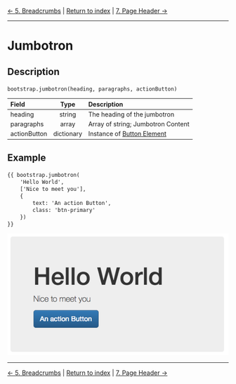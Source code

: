 [← 5. Breadcrumbs](./05_breadcrumbs.md) | [Return to index](index.md) | [7. Page Header →](./07_page_header.md)

---

# Jumbotron
## Description
`bootstrap.jumbotron(heading, paragraphs, actionButton)`

| Field        | Type       | Description                                             |
|:-------------|:----------:|:--------------------------------------------------------|
| heading      | string     | The heading of the jumbotron                            |
| paragraphs   | array      | Array of string; Jumbotron Content                      |
| actionButton | dictionary | Instance of [Button Element](./types.md#button-element) |

## Example
```twig
{{ bootstrap.jumbotron(
    'Hello World',
    ['Nice to meet you'],
    {
        text: 'An action Button',
        class: 'btn-primary'
    })
}}
```
![Result](./img/jumbotron_example.png)

---

[← 5. Breadcrumbs](./05_breadcrumbs.md) | [Return to index](index.md) | [7. Page Header →](./07_page_header.md)